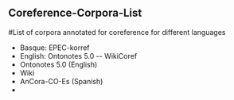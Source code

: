 ## Coreference-Corpora-List
#List of corpora annotated for coreference for different languages

- Basque: EPEC-korref
- English: Ontonotes 5.0
-- WikiCoref
- Ontonotes 5.0 (English)
- Wiki
- AnCora-CO-Es (Spanish)
- 

